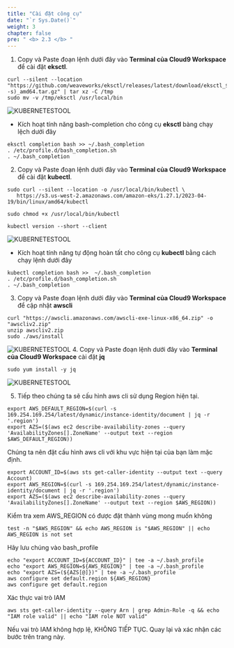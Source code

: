 ```yaml
---
title: "Cài đặt công cụ"
date: "`r Sys.Date()`"
weight: 3
chapter: false
pre: " <b> 2.3 </b> "
---
```


1. Copy và Paste đoạn lệnh dưới đây vào **Terminal của Cloud9 Workspace** để cài đặt **eksctl**.
```
curl --silent --location "https://github.com/weaveworks/eksctl/releases/latest/download/eksctl_$(uname -s)_amd64.tar.gz" | tar xz -C /tmp
sudo mv -v /tmp/eksctl /usr/local/bin

```
![KUBERNETESTOOL](/images/2.prerequisite/001-installkubernetestool.png)
- Kích hoạt tính năng bash-completion cho công cụ **eksctl** bàng chạy lệch dưới đây
```
eksctl completion bash >> ~/.bash_completion
. /etc/profile.d/bash_completion.sh
. ~/.bash_completion
```
2. Copy và Paste đoạn lệnh dưới đây vào **Terminal của Cloud9 Workspace** để cài đặt **kubectl**.
```
sudo curl --silent --location -o /usr/local/bin/kubectl \
   https://s3.us-west-2.amazonaws.com/amazon-eks/1.27.1/2023-04-19/bin/linux/amd64/kubectl

sudo chmod +x /usr/local/bin/kubectl

kubectl version --short --client
```
![KUBERNETESTOOL](/images/2.prerequisite/002-installkubernetestool.png)
- Kích hoạt tính năng tự động hoàn tất cho công cụ **kubectl** bằng cách chạy lệnh dưới đây
```
kubectl completion bash >>  ~/.bash_completion
. /etc/profile.d/bash_completion.sh
. ~/.bash_completion
```
3. Copy và Paste đoạn lệnh dưới đây vào **Terminal của Cloud9 Workspace** để cập nhật **awscli**
```
curl "https://awscli.amazonaws.com/awscli-exe-linux-x86_64.zip" -o "awscliv2.zip"
unzip awscliv2.zip
sudo ./aws/install
```
![KUBERNETESTOOL](/images/2.prerequisite/003-installkubernetestool.png)
4. Copy và Paste đoạn lệnh dưới đây vào **Terminal của Cloud9 Workspace** cài đặt **jq**
```
sudo yum install -y jq
```
![KUBERNETESTOOL](/images/2.prerequisite/004-installkubernetestool.png)

5. Tiếp theo chúng ta sẽ cấu hình aws cli sử dụng Region hiện tại.

```
export AWS_DEFAULT_REGION=$(curl -s 169.254.169.254/latest/dynamic/instance-identity/document | jq -r '.region')
export AZS=($(aws ec2 describe-availability-zones --query 'AvailabilityZones[].ZoneName' --output text --region $AWS_DEFAULT_REGION))
```

Chúng ta nên đặt cấu hình aws cli với khu vực hiện tại của bạn làm mặc định.

```
export ACCOUNT_ID=$(aws sts get-caller-identity --output text --query Account)
export AWS_REGION=$(curl -s 169.254.169.254/latest/dynamic/instance-identity/document | jq -r '.region')
export AZS=($(aws ec2 describe-availability-zones --query 'AvailabilityZones[].ZoneName' --output text --region $AWS_REGION))
```

Kiểm tra xem AWS_REGION có được đặt thành vùng mong muốn không
```
test -n "$AWS_REGION" && echo AWS_REGION is "$AWS_REGION" || echo AWS_REGION is not set
```
Hãy lưu chúng vào bash_profile

```
echo "export ACCOUNT_ID=${ACCOUNT_ID}" | tee -a ~/.bash_profile
echo "export AWS_REGION=${AWS_REGION}" | tee -a ~/.bash_profile
echo "export AZS=(${AZS[@]})" | tee -a ~/.bash_profile
aws configure set default.region ${AWS_REGION}
aws configure get default.region
```
Xác thực vai trò IAM
```
aws sts get-caller-identity --query Arn | grep Admin-Role -q && echo "IAM role valid" || echo "IAM role NOT valid"
```
Nếu vai trò IAM không hợp lệ, KHÔNG TIẾP TỤC. Quay lại và xác nhận các bước trên trang này.